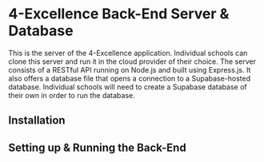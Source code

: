 # 4-Excellence Back-End Server & Database

This is the server of the 4-Excellence application. Individual schools can clone this server and run it in the cloud provider of their choice. The server consists of a RESTful API running on Node.js and built using Express.js. It also offers a database file that opens a connection to a Supabase-hosted database. Individual schools will need to create a Supabase database of their own in order to run the database. 

## Installation

## Setting up & Running the Back-End

